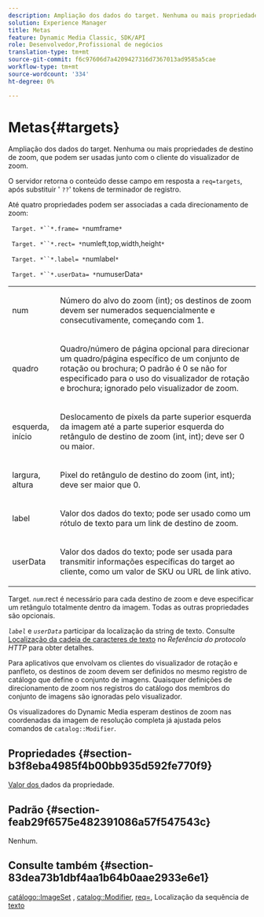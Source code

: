 ```yaml
---
description: Ampliação dos dados do target. Nenhuma ou mais propriedades de destino de zoom, que podem ser usadas junto com o cliente do visualizador de zoom.
solution: Experience Manager
title: Metas
feature: Dynamic Media Classic, SDK/API
role: Desenvolvedor,Profissional de negócios
translation-type: tm+mt
source-git-commit: f6c97606d7a4209427316d7367013ad9585a5cae
workflow-type: tm+mt
source-wordcount: '334'
ht-degree: 0%

---
```



# Metas{#targets}

Ampliação dos dados do target. Nenhuma ou mais propriedades de destino de zoom, que podem ser usadas junto com o cliente do visualizador de zoom.

O servidor retorna o conteúdo desse campo em resposta a `req=targets`, após substituir &#39; `??`&#39; tokens de terminador de registro.

Até quatro propriedades podem ser associadas a cada direcionamento de zoom:

` Target. *``*.frame= *`numframe`*`

` Target. *``*.rect= *`numleft,top,width,height`*`

` Target. *``*.label= *`numlabel`*`

` Target. *``*.userData= *`numuserData`*`

<table id="simpletable_4C20157A7A444DEB9959B335CAFBAEC8"> 
 <tr class="strow"> 
  <td class="stentry"> <p> <span class="codeph"> <span class="varname"> num  </span> </span> </p> </td> 
  <td class="stentry"> <p>Número do alvo do zoom (int); os destinos de zoom devem ser numerados sequencialmente e consecutivamente, começando com 1. </p> </td> 
 </tr> 
 <tr class="strow"> 
  <td class="stentry"> <p> <span class="codeph"> <span class="varname"> quadro  </span> </span> </p> </td> 
  <td class="stentry"> <p>Quadro/número de página opcional para direcionar um quadro/página específico de um conjunto de rotação ou brochura; O padrão é 0 se não for especificado para o uso do visualizador de rotação e brochura; ignorado pelo visualizador de zoom. </p> </td> 
 </tr> 
 <tr class="strow"> 
  <td class="stentry"> <p> <span class="codeph"> <span class="varname"> esquerda, início  </span> </span> </p> </td> 
  <td class="stentry"> <p>Deslocamento de pixels da parte superior esquerda da imagem até a parte superior esquerda do retângulo de destino de zoom (int, int); deve ser 0 ou maior. </p> </td> 
 </tr> 
 <tr class="strow"> 
  <td class="stentry"> <p> <span class="codeph"> <span class="varname"> largura, altura  </span> </span> </p> </td> 
  <td class="stentry"> <p>Pixel do retângulo de destino do zoom (int, int); deve ser maior que 0. </p> </td> 
 </tr> 
 <tr class="strow"> 
  <td class="stentry"> <p> <span class="codeph"> <span class="varname"> label  </span> </span> </p> </td> 
  <td class="stentry"> <p>Valor dos dados do texto; pode ser usado como um rótulo de texto para um link de destino de zoom. </p> </td> 
 </tr> 
 <tr class="strow"> 
  <td class="stentry"> <p> <span class="codeph"> <span class="varname"> userData  </span> </span> </p> </td> 
  <td class="stentry"> <p>Valor dos dados do texto; pode ser usada para transmitir informações específicas do target ao cliente, como um valor de SKU ou URL de link ativo. </p> </td> 
 </tr> 
</table>

Target. *`num`*.rect é necessário para cada destino de zoom e deve especificar um retângulo totalmente dentro da imagem. Todas as outras propriedades são opcionais.

*`label`* e  *`userData`* participar da localização da string de texto. Consulte [Localização da cadeia de caracteres de texto](/help/aem-is-ir-api/is-api/http-ref/image-serving-api-ref/c-http-protocol-reference/c-syntax-and-features/r-text-string-localization.md) no *Referência do protocolo HTTP* para obter detalhes.

Para aplicativos que envolvam os clientes do visualizador de rotação e panfleto, os destinos de zoom devem ser definidos no mesmo registro de catálogo que define o conjunto de imagens. Quaisquer definições de direcionamento de zoom nos registros do catálogo dos membros do conjunto de imagens são ignoradas pelo visualizador.

Os visualizadores do Dynamic Media esperam destinos de zoom nas coordenadas da imagem de resolução completa já ajustada pelos comandos de `catalog::Modifier`.

## Propriedades {#section-b3f8eba4985f4b00bb935d592fe770f9}

[Valor dos ](/help/aem-is-ir-api/is-api/image-catalog/image-serving-api-ref/c-image-catalog-reference/c-overview/c-common-data-types/r-property-data.md) dados da propriedade.

## Padrão {#section-feab29f6575e482391086a57f547543c}

Nenhum.

## Consulte também {#section-83dea73b1dbf4aa1b64b0aae2933e6e1}

[catálogo::ImageSet](../../../../../../is-api/image-catalog/image-serving-api-ref/c-image-catalog-reference/c-image-svg-data-reference/c-image-data-reference/r-imageset-cat.md#reference-4764d347afd64afdaede9a74c7565256) ,  [catalog::Modifier](../../../../../../is-api/image-catalog/image-serving-api-ref/c-image-catalog-reference/c-image-svg-data-reference/c-image-data-reference/r-modifier-cat.md#reference-d2c6884b3a2248fab81a112d27969834),  [req=](/help/aem-is-ir-api/is-api/http-ref/image-serving-api-ref/c-http-protocol-reference/c-command-reference/r-req/r-req.md), Localização da sequência de  [texto](/help/aem-is-ir-api/is-api/http-ref/image-serving-api-ref/c-http-protocol-reference/c-syntax-and-features/r-text-string-localization.md)
